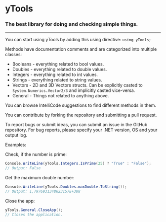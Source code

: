 ﻿# yTools
### The best library for doing and checking simple things.
---
You can start using yTools by adding this using directive: `using yTools;`

Methods have documentation comments and are categorized into multiple classes:
- Booleans - everything related to bool values.
- Doubles - everything related to double values.
- Integers - everything related to int values.
- Strings - everything related to string values.
- Vectors - 2D and 3D Vectors structs. Can be explicitly casted to `System.Numerics.Vector2/3` and implicitly casted vice-versa.
- General - Things not related to anything above.

You can browse IntelliCode suggestions to find different methods in them.

You can contribute by forking the repository and submitting a pull request.

To report bugs or submit ideas, you can submit an issue in the GitHub repository. For bug reports, please specify your .NET version, OS and your output log.

Examples:

Check, if the number is prime:
```c#
Console.WriteLine(yTools.Integers.IsPrime(25) ? "True" : "False");
// Output: False
```

Get the maximum double number:
```c#
Console.WriteLine(yTools.Doubles.maxDouble.ToString());
// Output: 1,7976931348623157E+308
```

Close the app:
```c#
yTools.General.CloseApp();
// Closes the application.
```